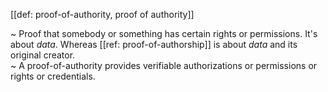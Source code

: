 [[def: proof-of-authority, proof of authority]]

~ Proof that somebody or something has certain rights or permissions. It's about _data_. Whereas [[ref: proof-of-authorship]] is about _data_ and its original creator.  
~ A proof-of-authority provides verifiable authorizations or permissions or rights or credentials.
